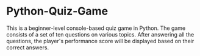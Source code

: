 # Python-Quiz-Game
This is a beginner-level console-based quiz game in Python. The game consists of a set of ten questions on various topics. After answering all the questions, the player's performance score will be displayed based on their correct answers.
